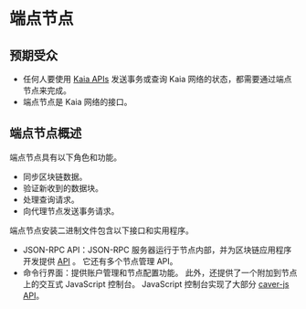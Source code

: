 # 端点节点

## 预期受众<a id="intended-audience"></a>

- 任何人要使用 [Kaia APIs](../../references/json-rpc/klay/account-created) 发送事务或查询 Kaia 网络的状态，都需要通过端点节点来完成。
- 端点节点是 Kaia 网络的接口。

## 端点节点概述<a id="endpoint-node-overview"></a>

端点节点具有以下角色和功能。

- 同步区块链数据。
- 验证新收到的数据块。
- 处理查询请求。
- 向代理节点发送事务请求。

端点节点安装二进制文件包含以下接口和实用程序。

- JSON-RPC API：JSON-RPC 服务器运行于节点内部，并为区块链应用程序开发提供 [API](../../references/json-rpc/klay/account-created) 。 它还有多个节点管理 API。
- 命令行界面：提供账户管理和节点配置功能。 此外，还提供了一个附加到节点上的交互式 JavaScript 控制台。 JavaScript 控制台实现了大部分 [caver-js API](.../.../references/sdk/caver-js/caver-js.md)。
